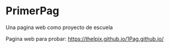 # PrimerPag
Una pagina web como proyecto de escuela

Pagina web para probar: https://thelpix.github.io/1Pag.github.io/
